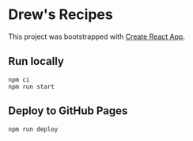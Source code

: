 # Drew's Recipes

This project was bootstrapped with [Create React App](https://github.com/facebook/create-react-app).

## Run locally

```
npm ci
npm run start
```

## Deploy to GitHub Pages

```
npm run deploy
```